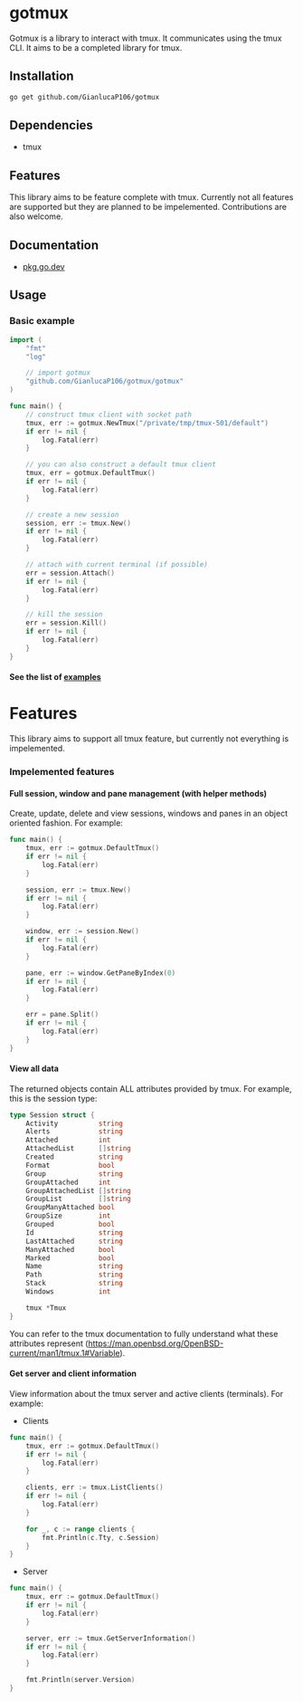 # gotmux

Gotmux is a library to interact with tmux. It communicates using the tmux CLI. It aims to be a completed library for tmux.

## Installation

```bash
go get github.com/GianlucaP106/gotmux
```

## Dependencies

- tmux

## Features

This library aims to be feature complete with tmux. Currently not all features are supported but they are planned to be impelemented. Contributions are also welcome.

## Documentation

- [pkg.go.dev](https://pkg.go.dev/github.com/GianlucaP106/gotmux/gotmux)

## Usage

### Basic example

```go
import (
    "fmt"
    "log"

    // import gotmux
    "github.com/GianlucaP106/gotmux/gotmux"
)

func main() {
    // construct tmux client with socket path
    tmux, err := gotmux.NewTmux("/private/tmp/tmux-501/default")
    if err != nil {
        log.Fatal(err)
    }

    // you can also construct a default tmux client
    tmux, err = gotmux.DefaultTmux()
    if err != nil {
        log.Fatal(err)
    }

    // create a new session
    session, err := tmux.New()
    if err != nil {
        log.Fatal(err)
    }

    // attach with current terminal (if possible)
    err = session.Attach()
    if err != nil {
        log.Fatal(err)
    }

    // kill the session
    err = session.Kill()
    if err != nil {
        log.Fatal(err)
    }
}
```

#### See the list of [examples](https://github.com/GianlucaP106/gotmux/tree/main/examples)

# Features

This library aims to support all tmux feature, but currently not everything is impelemented.

### Impelemented features

#### Full session, window and pane management (with helper methods)

Create, update, delete and view sessions, windows and panes in an object oriented fashion. For example:

```go
func main() {
    tmux, err := gotmux.DefaultTmux()
    if err != nil {
        log.Fatal(err)
    }

    session, err := tmux.New()
    if err != nil {
        log.Fatal(err)
    }

    window, err := session.New()
    if err != nil {
        log.Fatal(err)
    }

    pane, err := window.GetPaneByIndex(0)
    if err != nil {
        log.Fatal(err)
    }

    err = pane.Split()
    if err != nil {
        log.Fatal(err)
    }
}
```

#### View all data

The returned objects contain ALL attributes provided by tmux. For example, this is the session type:

```go
type Session struct {
    Activity          string
    Alerts            string
    Attached          int
    AttachedList      []string
    Created           string
    Format            bool
    Group             string
    GroupAttached     int
    GroupAttachedList []string
    GroupList         []string
    GroupManyAttached bool
    GroupSize         int
    Grouped           bool
    Id                string
    LastAttached      string
    ManyAttached      bool
    Marked            bool
    Name              string
    Path              string
    Stack             string
    Windows           int

    tmux *Tmux
}
```

You can refer to the tmux documentation to fully understand what these attributes represent (<https://man.openbsd.org/OpenBSD-current/man1/tmux.1#Variable>).

#### Get server and client information

View information about the tmux server and active clients (terminals). For example:

- Clients

```go
func main() {
    tmux, err := gotmux.DefaultTmux()
    if err != nil {
        log.Fatal(err)
    }

    clients, err := tmux.ListClients()
    if err != nil {
        log.Fatal(err)
    }

    for _, c := range clients {
        fmt.Println(c.Tty, c.Session)
    }
}

```

- Server

```go
func main() {
    tmux, err := gotmux.DefaultTmux()
    if err != nil {
        log.Fatal(err)
    }

    server, err := tmux.GetServerInformation()
    if err != nil {
        log.Fatal(err)
    }

    fmt.Println(server.Version)
}
```
